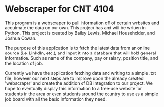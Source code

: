 # Webscraper for CNT 4104
This program is a webscraper to pull information off of certain websites and acculmate the data on our own. This project has and will be written in Python.
This project is created by Bailey Lewis, Michael Householder, and Joshua Cowan.


The purpose of this application is to fetch the latest data from an online source (i.e. LinkdIn, etc.), and input it into a database that will hold general information. 
Such as name of the company, pay or salary, position title, and the location of job. 

Currently we have the application fetching data and writing to a simple .txt file, however our next steps are to improve upon the already created 'webscraper' and create 
the addition of DB integration to our project. We hope to eventually display this information to a free-use website for students in the area or even students around the
country to use as a simple job board with all the basic information they need. 
